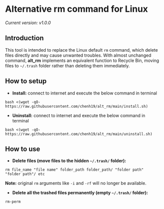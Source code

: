 # Alternative rm command for Linux
*Current version: v1.0.0*

## Introduction
This tool is intended to replace the Linux default ```rm``` command, which delete files directly and may cause unwanted troubles. With almost unchanged command, **alt_rm** implements an equivalent function to Recycle Bin, moving files to ```~/.trash``` folder rather than deleting them immediately.

## How to setup

- **Install:** connect to internet and execute the below command in terminal  
```
bash <(wget -qO- https://raw.githubusercontent.com/chenh19/alt_rm/main/install.sh)
```

- **Uninstall:** connect to internet and execute the below command in terminal  
```
bash <(wget -qO- https://raw.githubusercontent.com/chenh19/alt_rm/main/uninstall.sh)
```

## How to use

- **Delete files (move files to the hidden ```~/.trash/``` folder):** 
```
rm file_name "file name" folder_path folder_path/ "folder path" "folder path"/ etc
```
**Note:** original ```rm``` arguments like ```-i``` and ```-rf``` will no longer be available.  

- **Delete all the trashed files permanently (empty ```~/.trash/``` folder):** 
```
rm-perm
```  

